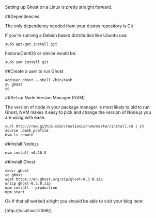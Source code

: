 Setting up Ghost on a Linux is pretty straight forward.
 
##Dependencies
 
The only dependency needed from your distros repository is Git
 
If you're running a Debian based distribution like Ubuntu use:
 
    sudo apt-get install git
 
Fedora/CentOS or similar would be:
 
    sudo yum install git
 
##Create a user to run Ghost
 
    adduser ghost --shell /bin/bash
    su ghost
    cd
 
##Set up Node Version Manager (NVM)
 
The version of node in your package manager is most likely to old to run Ghost, NVM makes it easy to pick and change the version of Node.js you are using with ease.
 
    curl http://raw.github.com/creationix/nvm/master/install.sh | sh
    source .bash_profile
    nvm ls-remote
 
##Install Node.js
 
    nvm install v0.10.5
 
##Install Ghost
 
    mkdir ghost
    cd ghost
    wget https://en.ghost.org/zip/ghost-0.3.0.zip
    unzip ghost-0.3.0.zip
    npm install --production
    npm start
 
Ok if that all worked alright you should be able to visit your blog here:
 
[http://localhost:2368/]
